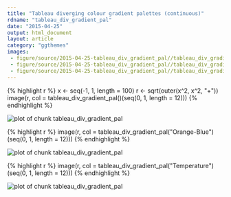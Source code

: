 ```yaml
---
title: "Tableau diverging colour gradient palettes (continuous)"
rdname: "tableau_div_gradient_pal"
date: "2015-04-25"
output: html_document
layout: article
category: "ggthemes"
images:
 - figure/source/2015-04-25-tableau_div_gradient_pal//tableau_div_gradient_pal-1.png
 - figure/source/2015-04-25-tableau_div_gradient_pal//tableau_div_gradient_pal-2.png
 - figure/source/2015-04-25-tableau_div_gradient_pal//tableau_div_gradient_pal-3.png
---
```





{% highlight r %}
x <- seq(-1, 1, length = 100)
r <- sqrt(outer(x^2, x^2, "+"))
image(r, col = tableau_div_gradient_pal()(seq(0, 1, length = 12)))
{% endhighlight %}

![plot of chunk tableau_div_gradient_pal](/allYourFigureAreBelongToUs/figure/source/2015-04-25-tableau_div_gradient_pal/tableau_div_gradient_pal-1.png) 

{% highlight r %}
image(r, col = tableau_div_gradient_pal("Orange-Blue")(seq(0, 1, length = 12)))
{% endhighlight %}

![plot of chunk tableau_div_gradient_pal](/allYourFigureAreBelongToUs/figure/source/2015-04-25-tableau_div_gradient_pal/tableau_div_gradient_pal-2.png) 

{% highlight r %}
image(r, col = tableau_div_gradient_pal("Temperature")(seq(0, 1, length = 12)))
{% endhighlight %}

![plot of chunk tableau_div_gradient_pal](/allYourFigureAreBelongToUs/figure/source/2015-04-25-tableau_div_gradient_pal/tableau_div_gradient_pal-3.png) 